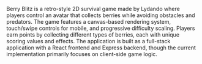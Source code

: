 Berry Blitz is a retro-style 2D survival game made by Lydando where players control an avatar that collects
berries while avoiding obstacles and predators. The game features a canvas-based rendering system, touch/swipe
controls for mobile, and progressive difficulty scaling. Players earn points by collecting different 
types of berries, each with unique scoring values and effects. The application is built as a full-stack 
application with a React frontend and Express backend, though the current implementation primarily focuses
on client-side game logic.
